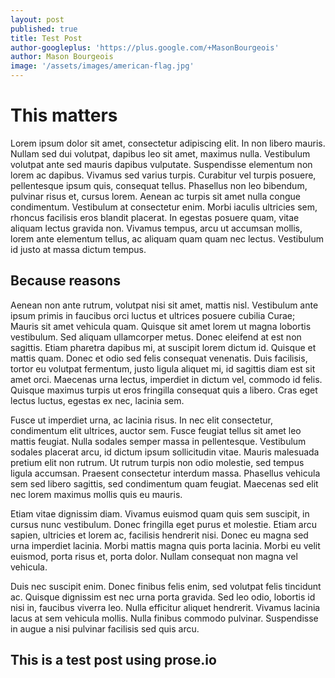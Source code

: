 ```yaml
---
layout: post
published: true
title: Test Post
author-googleplus: 'https://plus.google.com/+MasonBourgeois'
author: Mason Bourgeois
image: '/assets/images/american-flag.jpg'
---
```


# This matters

Lorem ipsum dolor sit amet, consectetur adipiscing elit. In non libero mauris. Nullam sed dui volutpat, dapibus leo sit amet, maximus nulla. Vestibulum volutpat ante sed mauris dapibus vulputate. Suspendisse elementum non lorem ac dapibus. Vivamus sed varius turpis. Curabitur vel turpis posuere, pellentesque ipsum quis, consequat tellus. Phasellus non leo bibendum, pulvinar risus et, cursus lorem. Aenean ac turpis sit amet nulla congue condimentum. Vestibulum at consectetur enim. Morbi iaculis ultricies sem, rhoncus facilisis eros blandit placerat. In egestas posuere quam, vitae aliquam lectus gravida non. Vivamus tempus, arcu ut accumsan mollis, lorem ante elementum tellus, ac aliquam quam quam nec lectus. Vestibulum id justo at massa dictum tempus.

## Because reasons

Aenean non ante rutrum, volutpat nisi sit amet, mattis nisl. Vestibulum ante ipsum primis in faucibus orci luctus et ultrices posuere cubilia Curae; Mauris sit amet vehicula quam. Quisque sit amet lorem ut magna lobortis vestibulum. Sed aliquam ullamcorper metus. Donec eleifend at est non sagittis. Etiam pharetra dapibus mi, at suscipit lorem dictum id. Quisque et mattis quam. Donec et odio sed felis consequat venenatis. Duis facilisis, tortor eu volutpat fermentum, justo ligula aliquet mi, id sagittis diam est sit amet orci. Maecenas urna lectus, imperdiet in dictum vel, commodo id felis. Quisque maximus turpis ut eros fringilla consequat quis a libero. Cras eget lectus luctus, egestas ex nec, lacinia sem.

Fusce ut imperdiet urna, ac lacinia risus. In nec elit consectetur, condimentum elit ultrices, auctor sem. Fusce feugiat tellus sit amet leo mattis feugiat. Nulla sodales semper massa in pellentesque. Vestibulum sodales placerat arcu, id dictum ipsum sollicitudin vitae. Mauris malesuada pretium elit non rutrum. Ut rutrum turpis non odio molestie, sed tempus ligula accumsan. Praesent consectetur interdum massa. Phasellus vehicula sem sed libero sagittis, sed condimentum quam feugiat. Maecenas sed elit nec lorem maximus mollis quis eu mauris.

Etiam vitae dignissim diam. Vivamus euismod quam quis sem suscipit, in cursus nunc vestibulum. Donec fringilla eget purus et molestie. Etiam arcu sapien, ultricies et lorem ac, facilisis hendrerit nisi. Donec eu magna sed urna imperdiet lacinia. Morbi mattis magna quis porta lacinia. Morbi eu velit euismod, porta risus et, porta dolor. Nullam consequat non magna vel vehicula.

Duis nec suscipit enim. Donec finibus felis enim, sed volutpat felis tincidunt ac. Quisque dignissim est nec urna porta gravida. Sed leo odio, lobortis id nisi in, faucibus viverra leo. Nulla efficitur aliquet hendrerit. Vivamus lacinia lacus at sem vehicula mollis. Nulla finibus commodo pulvinar. Suspendisse in augue a nisi pulvinar facilisis sed quis arcu.

## This is a test post using prose.io
